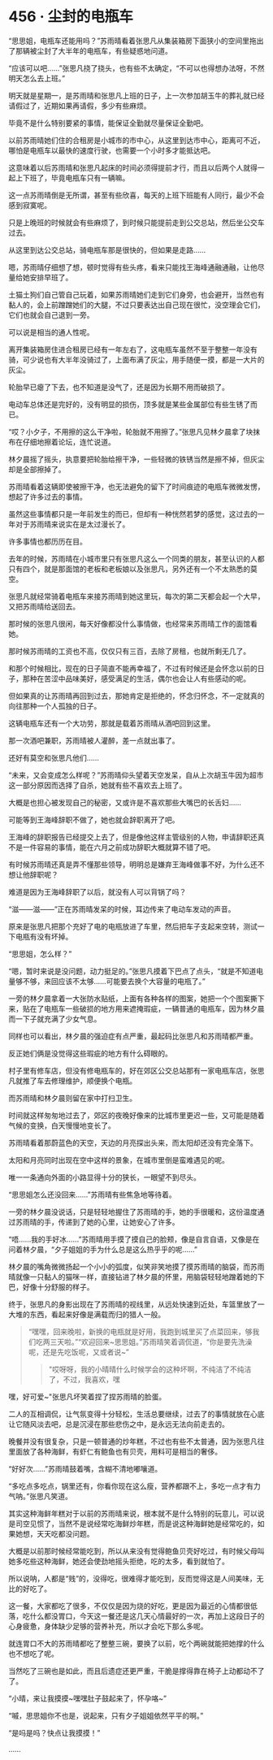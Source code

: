 <link rel="stylesheet" href="../styles/text.css"/>
<h1>456 · 尘封的电瓶车</h1>

“思思姐，电瓶车还能用吗？”苏雨晴看着张思凡从集装箱房下面狭小的空间里拖出了那辆被尘封了大半年的电瓶车，有些疑惑地问道。

“应该可以吧……”张思凡挠了挠头，也有些不太确定，“不可以也得想办法呀，不然明天怎么去上班。”

明天就是星期一，是苏雨晴和张思凡上班的日子，上一次参加胡玉牛的葬礼就已经请假过了，近期如果再请假，多少有些麻烦。

毕竟不是什么特别要紧的事情，能保证全勤就尽量保证全勤吧。

以前苏雨晴她们住的合租房是小城市的市中心，从这里到达市中心，距离可不近，哪怕是电瓶车以最快的速度行驶，也需要一个小时多才能抵达吧。

这意味着以后苏雨晴和张思凡起床的时间必须得提前才行，而且以后两个人就得一起上下班了，毕竟电瓶车只有一辆嘛。

这一点苏雨晴倒是无所谓，甚至有些欣喜，每天的上班下班能有人同行，最少不会感到寂寞呢。

只是上晚班的时候就会有些麻烦了，到时候只能提前走到公交总站，然后坐公交车过去。

从这里到达公交总站，骑电瓶车那是很快的，但如果是走路……

嗯，苏雨晴仔细想了想，顿时觉得有些头疼，看来只能找王海峰通融通融，让他尽量给她安排早班了。

土猫土狗们自己管自己玩着，如果苏雨晴她们走到它们身旁，也会避开，当然也有黏人的，会上前蹭蹭她们的大腿，不过只要表达出自己现在很忙，没空理会它们，它们也就会自己退到一旁。

可以说是相当的通人性呢。

离开集装箱房住进合租房已经有一年左右了，这电瓶车虽然不至于整整一年没有骑，可少说也有大半年没骑过了，上面布满了灰尘，用手随便一摸，都是一大片的灰尘。

轮胎早已瘪了下去，也不知道是没气了，还是因为长期不用而破损了。

电动车总体还是完好的，没有明显的损伤，顶多就是某些金属部位有些生锈了而已。

“哎？小夕子，不用擦的这么干净啦，轮胎就不用擦了。”张思凡见林夕晨拿了块抹布在仔细地擦着论坛，连忙说道。

林夕晨摇了摇头，执意要把轮胎给擦干净，一些轻微的铁锈当然是擦不掉，但灰尘却是全部擦掉了。

苏雨晴看着这辆即使被擦干净，也无法避免的留下了时间痕迹的电瓶车微微发愣，想起了许多过去的事情。

虽然这些事情都只是一年前发生的而已，但却有一种恍然若梦的感觉，这过去的一年对于苏雨晴来说实在是太过漫长了。

许多事情也都历历在目。

去年的时候，苏雨晴在小城市里只有张思凡这么一个同类的朋友，甚至认识的人都只有四个，就是那面馆的老板和老板娘以及张思凡，另外还有一个不太熟悉的莫空。

张思凡就经常骑着电瓶车来接苏雨晴到她这里玩，每次的第二天都会起一个大早，又把苏雨晴给送回去。

那时候的张思凡很闲，每天好像都没什么事情做，也经常来苏雨晴工作的面馆看她。

那时候苏雨晴的工资也不高，仅仅只有三百，去除了房租，也就所剩无几了。

和那个时候相比，现在的日子简直不能再幸福了，不过有时候还是会怀念以前的日子，那种在苦涩中品味美好，感受满足的生活，偶尔也会让人有些感动的呢。

但如果真的让苏雨晴再回到过去，那她肯定是拒绝的，怀念归怀念，不一定就真的向往那种一个人孤独的日子。

这辆电瓶车还有一个大功劳，那就是载着苏雨晴从酒吧回到这里。

那一次酒吧兼职，苏雨晴被人灌醉，差一点就出事了。

还好有莫空和张思凡他们……

“未来，又会变成怎么样呢？”苏雨晴仰头望着天空发呆，自从上次胡玉牛因为超市这一部分原因而选择了自杀，她就有些不喜欢去上班了。

大概是也担心被发现自己的秘密，又或许是不喜欢那些大嘴巴的长舌妇……

可能等到王海峰辞职不做了，她也就会辞职离开了吧。

王海峰的辞职报告已经提交上去了，但是像他这样主管级别的人物，申请辞职还真不是一件容易的事情，能在六月之前成功辞职大概就算不错了吧。

有时候苏雨晴还真是弄不懂那些领导，明明总是嫌弃王海峰做事不好，为什么还不想让他辞职呢？

难道是因为王海峰辞职了以后，就没有人可以背锅了吗？

“滋——滋——”正在苏雨晴发呆的时候，耳边传来了电动车发动的声音。

原来是张思凡把那个充好了电的电瓶放进了车里，然后把车子支起来空转，测试一下电瓶有没有坏掉。

“思思姐，怎么样？”

“嗯，暂时来说是没问题，动力挺足的。”张思凡摸着下巴点了点头，“就是不知道电量够不够，来回应该不太够……可能要去换个大容量的电瓶了。”

一旁的林夕晨拿着一大张防水贴纸，上面有各种各样的图案，她把一个个图案撕下来，贴在了电瓶车一些破损的地方用来遮掩瑕疵，一辆普通的电瓶车，因为林夕晨而一下子就充满了少女气息。

同样也可以看出，林夕晨的强迫症有点严重，最起码比张思凡和苏雨晴都严重。

反正她们俩是没觉得这些瑕疵的地方有什么碍眼的。

村子里有修车店，但没有修电瓶车的，好在郊区公交总站那有一家电瓶车店，张思凡就推了车去修理维护，顺便换个电瓶。

而苏雨晴和林夕晨则留在家中打扫卫生。

时间就这样匆匆地过去了，郊区的夜晚好像来的比城市里更迟一些，又可能是随着气候的变换，白天慢慢地变长了。

苏雨晴看着那蔚蓝色的天空，天边的月亮探出头来，而太阳却还没有完全落下。

太阳和月亮同时出现在空中这样的景象，在城市里倒是蛮难遇见的呢。

唯一一条通向外面的小路显得十分的狭长，一眼望不到尽头。

“思思姐怎么还没回来……”苏雨晴有些焦急地等待着。

一旁的林夕晨没说话，只是轻轻地握住了苏雨晴的手，她的手很暖和，这份温度通过苏雨晴的手，传递到了她的心里，让她安心了许多。

“唔……我的手好冰……”苏雨晴用手摸了摸自己的脸颊，像是自言自语，又像是在问着林夕晨，“夕子姐姐的手为什么总是这么热乎乎的呢……”

林夕晨的嘴角微微扬起一个小小的弧度，似笑非笑地摸了摸苏雨晴的脑袋，而苏雨晴就像一只黏人的猫咪一样，直接钻进了林夕晨的怀里，用脑袋轻轻地蹭着她的下巴，好像十分舒服的样子。

终于，张思凡的身影出现在了苏雨晴的视线里，从远处快速到近处，车篮里放了一大堆的东西，看起来好像是满载而归的猎人一般。

> “嘿嘿，回来晚啦，新换的电瓶就是好用，我跑到城里买了点菜回来，够我们吃两三天啦。”“欢迎回来\~思思姐。”苏雨晴笑着调侃道，“你是要先洗澡呢，还是先吃饭呢，又或者说\~”
>> "哎呀呀，我的小晴晴什么时候学会的这种坏啊，不纯洁了不纯洁了，不过，我喜欢，嘿

嘿，好可爱\~"张思凡坏笑着捏了捏苏雨晴的脸蛋。

二人的互相调侃，让气氛变得十分轻松，生活总要继续，过去了的事情就放在心底让它随风淡去吧，总是沉浸在那些悲伤之中，是永远无法向前走去的。

晚餐并没有很复杂，只是一顿普通的炒年糕，不过也有些不太普通，因为张思凡往里面放了各种海鲜，有虾仁有鲍鱼也有贝壳，用料可是相当的奢侈。

“好好次……”苏雨晴鼓着嘴，含糊不清地嘟嚷道。

“多吃点多吃点，锅里还有，你看你现在这么瘦，营养都跟不上，多吃一点才有力气呐。”张思凡笑道。

其实这种海鲜年糕对于以前的苏雨晴来说，根本就不是什么特别的玩意儿，可以说是司空见惯了，当然不是说经常吃海鲜炒年糕，而是说这种海鲜她是经常吃的，如果她想，天天吃都没问题。

大概是以前那时候经常能吃到，所以从来没有觉得鲍鱼贝壳好吃过，有时候父母叫她多吃些这种海鲜，她还会使劲地摇头拒绝，吃的太多，看到就怕了。

所以说呐，人都是“贱”的，没得吃，很难得才能吃到，反而觉得这是人间美味，无比的好吃了。

这一餐，大家都吃了很多，不仅仅是因为烧的好吃，更是因为最近的心情都很低落，吃什么都没胃口，今天这一餐还是这几天心情最好的一次，再加上这段日子的心身疲惫，身体缺少足够的营养补充，所以才会吃下那么多呢。

就连胃口不大的苏雨晴都吃了整整三碗，要换了以前，吃个两碗就能把她撑的什么也不想吃了呢。

当然吃了三碗也是如此，而且后遗症还更严重，干脆是撑得靠在椅子上动都动不了了。

“小晴，来让我摸摸\~嘿嘿肚子鼓起来了，怀孕咯\~”

“嘁，思思姐你不也是，说起来，只有夕子姐姐依然平平的啊。”

“是吗是吗？快点让我摸摸！”

……
